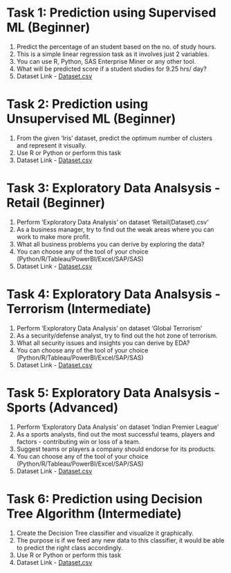 # Task 1: Prediction using Supervised ML (Beginner)
1. Predict the percentage of an student based on the no. of study hours.
2. This is a simple linear regression task as it involves just 2 variables.
3. You can use R, Python, SAS Enterprise Miner or any other tool.
4. What will be predicted score if a student studies for 9.25 hrs/ day?
5. Dataset Link - [Dataset.csv](http://bit.ly/w-data)

# Task 2: Prediction using Unsupervised ML (Beginner)
1. From the given ‘Iris’ dataset, predict the optimum number of clusters and represent it visually.
2. Use R or Python or perform this task
3. Dataset Link - [Dataset.csv](https://bit.ly/3kXTdox)

# Task 3: Exploratory Data Analsysis - Retail (Beginner)
1. Perform ‘Exploratory Data Analysis’ on dataset ‘Retail(Dataset).csv’
2. As a business manager, try to find out the weak areas where you can work to make more profit.
3. What all business problems you can derive by exploring the data?
4. You can choose any of the tool of your choice (Python/R/Tableau/PowerBI/Excel/SAP/SAS)
5. Dataset Link - [Dataset.csv](https://bit.ly/3i4rbWl)

# Task 4: Exploratory Data Analsysis - Terrorism (Intermediate)
1. Perform ‘Exploratory Data Analysis’ on dataset ‘Global Terrorism’
2. As a security/defense analyst, try to find out the hot zone of terrorism.
3. What all security issues and insights you can derive by EDA?
4. You can choose any of the tool of your choice (Python/R/Tableau/PowerBI/Excel/SAP/SAS)
5. Dataset Link - [Dataset.csv](https://bit.ly/2TK5Xn5)

# Task 5: Exploratory Data Analsysis - Sports (Advanced)
1. Perform ‘Exploratory Data Analysis’ on dataset ‘Indian Premier League’
2. As a sports analysts, find out the most successful teams, players and factors - contributing win or loss of a team.
3. Suggest teams or players a company should endorse for its products.
4. You can choose any of the tool of your choice (Python/R/Tableau/PowerBI/Excel/SAP/SAS)
5. Dataset Link - [Dataset.csv](https://bit.ly/34SRn3b)

# Task 6: Prediction using Decision Tree Algorithm (Intermediate)
1. Create the Decision Tree classifier and visualize it graphically.
2. The purpose is if we feed any new data to this classifier, it would be able to predict the right class accordingly.
3. Use R or Python or perform this task
4. Dataset Link - [Dataset.csv](https://bit.ly/3kXTdox)

